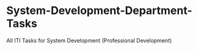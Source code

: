 # System-Development-Department-Tasks
All ITI Tasks for System Development (Professional Development)
